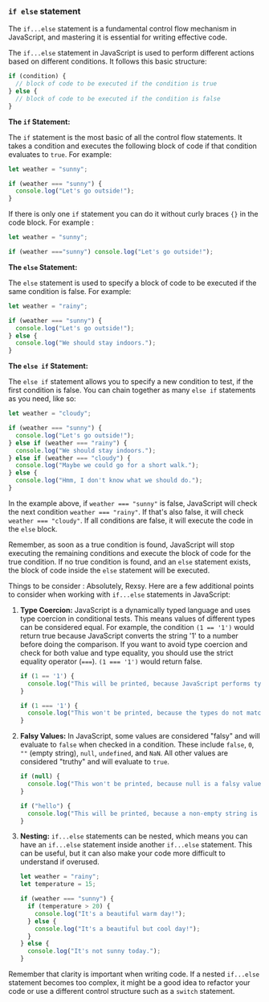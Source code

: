 ### `if else` statement

The `if...else` statement is a fundamental control flow mechanism in JavaScript, and mastering it is essential for writing effective code.

The `if...else` statement in JavaScript is used to perform different actions based on different conditions. It follows this basic structure:

```javascript
if (condition) {
  // block of code to be executed if the condition is true
} else {
  // block of code to be executed if the condition is false
}
```

**The `if` Statement:**

The `if` statement is the most basic of all the control flow statements. It takes a condition and executes the following block of code if that condition evaluates to `true`. For example:

```javascript
let weather = "sunny";

if (weather === "sunny") {
  console.log("Let's go outside!");
}
```

If there is only one `if` statement you can do it without curly braces `{}` in the code block. For example :

``` JavaScript
let weather = "sunny";

if (weather ==="sunny") console.log("Let's go outside!");
```

**The `else` Statement:**

The `else` statement is used to specify a block of code to be executed if the same condition is false. For example:

```javascript
let weather = "rainy";

if (weather === "sunny") {
  console.log("Let's go outside!");
} else {
  console.log("We should stay indoors.");
}
```

**The `else if` Statement:**

The `else if` statement allows you to specify a new condition to test, if the first condition is false. You can chain together as many `else if` statements as you need, like so:

```javascript
let weather = "cloudy";

if (weather === "sunny") {
  console.log("Let's go outside!");
} else if (weather === "rainy") {
  console.log("We should stay indoors.");
} else if (weather === "cloudy") {
  console.log("Maybe we could go for a short walk.");
} else {
  console.log("Hmm, I don't know what we should do.");
}
```

In the example above, if `weather === "sunny"` is false, JavaScript will check the next condition `weather === "rainy"`. If that's also false, it will check `weather === "cloudy"`. If all conditions are false, it will execute the code in the `else` block.

Remember, as soon as a true condition is found, JavaScript will stop executing the remaining conditions and execute the block of code for the true condition. If no true condition is found, and an `else` statement exists, the block of code inside the `else` statement will be executed.

Things to be consider :
Absolutely, Rexsy. Here are a few additional points to consider when working with `if...else` statements in JavaScript:

1. **Type Coercion:** JavaScript is a dynamically typed language and uses type coercion in conditional tests. This means values of different types can be considered equal. For example, the condition `(1 == '1')` would return true because JavaScript converts the string '1' to a number before doing the comparison. If you want to avoid type coercion and check for both value and type equality, you should use the strict equality operator (`===`). `(1 === '1')` would return false.

    ```javascript
    if (1 == '1') {
      console.log("This will be printed, because JavaScript performs type coercion.")
    }

    if (1 === '1') {
      console.log("This won't be printed, because the types do not match.")
    }
    ```

2. **Falsy Values:** In JavaScript, some values are considered "falsy" and will evaluate to `false` when checked in a condition. These include `false`, `0`, `""` (empty string), `null`, `undefined`, and `NaN`. All other values are considered "truthy" and will evaluate to `true`.

    ```javascript
    if (null) {
      console.log("This won't be printed, because null is a falsy value.")
    }

    if ("hello") {
      console.log("This will be printed, because a non-empty string is a truthy value.")
    }
    ```

3. **Nesting:** `if...else` statements can be nested, which means you can have an `if...else` statement inside another `if...else` statement. This can be useful, but it can also make your code more difficult to understand if overused.

    ```javascript
    let weather = "rainy";
    let temperature = 15;

    if (weather === "sunny") {
      if (temperature > 20) {
        console.log("It's a beautiful warm day!");
      } else {
        console.log("It's a beautiful but cool day!");
      }
    } else {
      console.log("It's not sunny today.");
    }
    ```

Remember that clarity is important when writing code. If a nested `if...else` statement becomes too complex, it might be a good idea to refactor your code or use a different control structure such as a `switch` statement.
